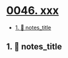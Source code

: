# [0046. xxx](https://github.com/Tdahuyou/TNotes.nodejs/tree/main/notes/0046.%20xxx)

<!-- region:toc -->

- [1. 📒 notes_title](#1--notes_title)

<!-- endregion:toc -->

## 1. 📒 notes_title
